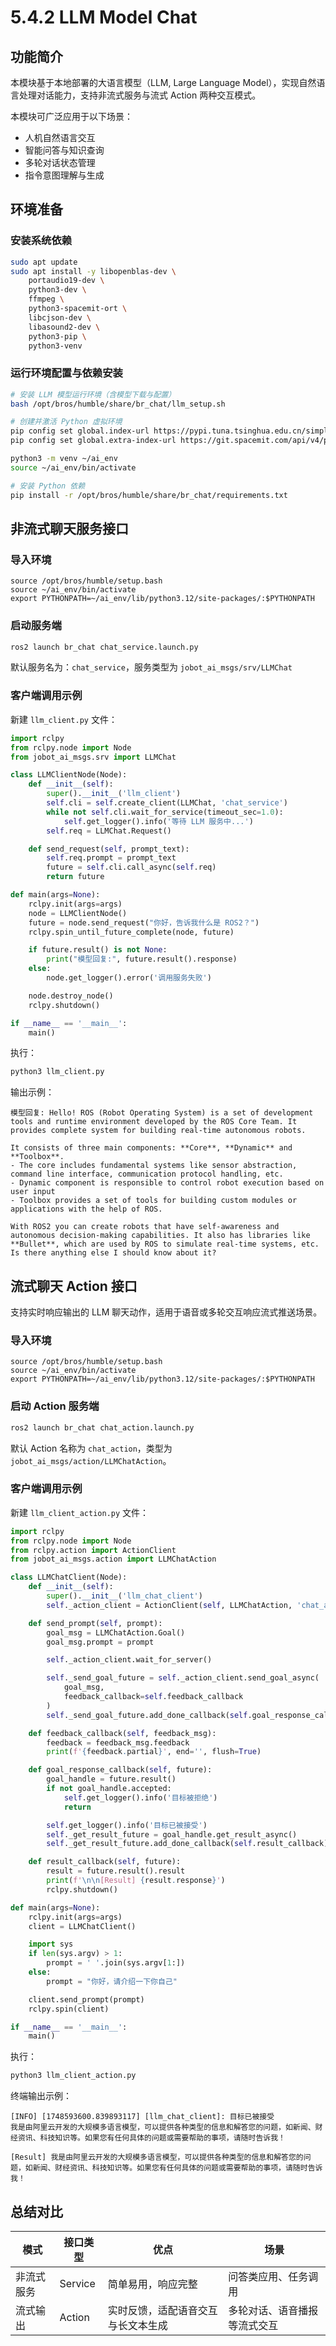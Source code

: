 # 5.4.2 LLM Model Chat

## 功能简介

本模块基于本地部署的大语言模型（LLM, Large Language Model），实现自然语言处理对话能力，支持非流式服务与流式 Action 两种交互模式。

本模块可广泛应用于以下场景：

- 人机自然语言交互
- 智能问答与知识查询
- 多轮对话状态管理
- 指令意图理解与生成

## 环境准备

### 安装系统依赖

```bash
sudo apt update
sudo apt install -y libopenblas-dev \
	portaudio19-dev \
	python3-dev \
	ffmpeg \
	python3-spacemit-ort \
	libcjson-dev \
	libasound2-dev \
	python3-pip \
	python3-venv
```

### 运行环境配置与依赖安装

```bash
# 安装 LLM 模型运行环境（含模型下载与配置）
bash /opt/bros/humble/share/br_chat/llm_setup.sh

# 创建并激活 Python 虚拟环境
pip config set global.index-url https://pypi.tuna.tsinghua.edu.cn/simple
pip config set global.extra-index-url https://git.spacemit.com/api/v4/projects/33/packages/pypi/simple

python3 -m venv ~/ai_env
source ~/ai_env/bin/activate

# 安装 Python 依赖
pip install -r /opt/bros/humble/share/br_chat/requirements.txt
```

## 非流式聊天服务接口

### 导入环境

```
source /opt/bros/humble/setup.bash
source ~/ai_env/bin/activate
export PYTHONPATH=~/ai_env/lib/python3.12/site-packages/:$PYTHONPATH
```

### 启动服务端

```bash
ros2 launch br_chat chat_service.launch.py
```

默认服务名为：`chat_service`，服务类型为 `jobot_ai_msgs/srv/LLMChat`

### 客户端调用示例

新建 `llm_client.py` 文件：

```python
import rclpy
from rclpy.node import Node
from jobot_ai_msgs.srv import LLMChat

class LLMClientNode(Node):
    def __init__(self):
        super().__init__('llm_client')
        self.cli = self.create_client(LLMChat, 'chat_service')
        while not self.cli.wait_for_service(timeout_sec=1.0):
            self.get_logger().info('等待 LLM 服务中...')
        self.req = LLMChat.Request()

    def send_request(self, prompt_text):
        self.req.prompt = prompt_text
        future = self.cli.call_async(self.req)
        return future

def main(args=None):
    rclpy.init(args=args)
    node = LLMClientNode()
    future = node.send_request("你好，告诉我什么是 ROS2？")
    rclpy.spin_until_future_complete(node, future)

    if future.result() is not None:
        print("模型回复:", future.result().response)
    else:
        node.get_logger().error('调用服务失败')

    node.destroy_node()
    rclpy.shutdown()

if __name__ == '__main__':
    main()
```

执行：

```bash
python3 llm_client.py
```

输出示例：

```
模型回复: Hello! ROS (Robot Operating System) is a set of development tools and runtime environment developed by the ROS Core Team. It provides complete system for building real-time autonomous robots.

It consists of three main components: **Core**, **Dynamic** and **Toolbox**.
- The core includes fundamental systems like sensor abstraction, command line interface, communication protocol handling, etc.
- Dynamic component is responsible to control robot execution based on user input
- Toolbox provides a set of tools for building custom modules or applications with the help of ROS.

With ROS2 you can create robots that have self-awareness and autonomous decision-making capabilities. It also has libraries like **Bullet**, which are used by ROS to simulate real-time systems, etc.
Is there anything else I should know about it?
```

## 流式聊天 Action 接口

支持实时响应输出的 LLM 聊天动作，适用于语音或多轮交互响应流式推送场景。

### 导入环境

```
source /opt/bros/humble/setup.bash
source ~/ai_env/bin/activate
export PYTHONPATH=~/ai_env/lib/python3.12/site-packages/:$PYTHONPATH
```

### 启动 Action 服务端

```bash
ros2 launch br_chat chat_action.launch.py
```

默认 Action 名称为 `chat_action`，类型为 `jobot_ai_msgs/action/LLMChatAction`。

### 客户端调用示例

新建 `llm_client_action.py` 文件：

```python
import rclpy
from rclpy.node import Node
from rclpy.action import ActionClient
from jobot_ai_msgs.action import LLMChatAction

class LLMChatClient(Node):
    def __init__(self):
        super().__init__('llm_chat_client')
        self._action_client = ActionClient(self, LLMChatAction, 'chat_action')

    def send_prompt(self, prompt):
        goal_msg = LLMChatAction.Goal()
        goal_msg.prompt = prompt

        self._action_client.wait_for_server()

        self._send_goal_future = self._action_client.send_goal_async(
            goal_msg,
            feedback_callback=self.feedback_callback
        )
        self._send_goal_future.add_done_callback(self.goal_response_callback)

    def feedback_callback(self, feedback_msg):
        feedback = feedback_msg.feedback
        print(f'{feedback.partial}', end='', flush=True)

    def goal_response_callback(self, future):
        goal_handle = future.result()
        if not goal_handle.accepted:
            self.get_logger().info('目标被拒绝')
            return

        self.get_logger().info('目标已被接受')
        self._get_result_future = goal_handle.get_result_async()
        self._get_result_future.add_done_callback(self.result_callback)

    def result_callback(self, future):
        result = future.result().result
        print(f'\n\n[Result] {result.response}')
        rclpy.shutdown()

def main(args=None):
    rclpy.init(args=args)
    client = LLMChatClient()

    import sys
    if len(sys.argv) > 1:
        prompt = ' '.join(sys.argv[1:])
    else:
        prompt = "你好，请介绍一下你自己"

    client.send_prompt(prompt)
    rclpy.spin(client)

if __name__ == '__main__':
    main()
```

执行：

```bash
python3 llm_client_action.py
```

终端输出示例：

```
[INFO] [1748593600.839893117] [llm_chat_client]: 目标已被接受
我是由阿里云开发的大规模多语言模型，可以提供各种类型的信息和解答您的问题，如新闻、财经资讯、科技知识等。如果您有任何具体的问题或需要帮助的事项，请随时告诉我！

[Result] 我是由阿里云开发的大规模多语言模型，可以提供各种类型的信息和解答您的问题，如新闻、财经资讯、科技知识等。如果您有任何具体的问题或需要帮助的事项，请随时告诉我！
```

## 总结对比

| 模式       | 接口类型 | 优点                               | 场景                         |
| ---------- | -------- | ---------------------------------- | ---------------------------- |
| 非流式服务 | Service  | 简单易用，响应完整                 | 问答类应用、任务调用         |
| 流式输出   | Action   | 实时反馈，适配语音交互与长文本生成 | 多轮对话、语音播报等流式交互 |
